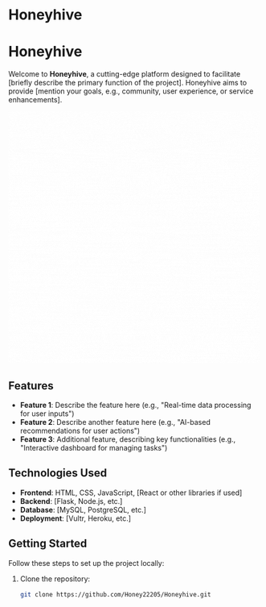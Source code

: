 # Honeyhive


# Honeyhive

Welcome to **Honeyhive**, a cutting-edge platform designed to facilitate [briefly describe the primary function of the project]. Honeyhive aims to provide [mention your goals, e.g., community, user experience, or service enhancements].

![Honeyhive Logo](images/HIVE.gif)

## Features

- **Feature 1**: Describe the feature here (e.g., "Real-time data processing for user inputs")
- **Feature 2**: Describe another feature here (e.g., "AI-based recommendations for user actions")
- **Feature 3**: Additional feature, describing key functionalities (e.g., "Interactive dashboard for managing tasks")
  
## Technologies Used

- **Frontend**: HTML, CSS, JavaScript, [React or other libraries if used]
- **Backend**: [Flask, Node.js, etc.]
- **Database**: [MySQL, PostgreSQL, etc.]
- **Deployment**: [Vultr, Heroku, etc.]

## Getting Started

Follow these steps to set up the project locally:

1. Clone the repository:
   ```bash
   git clone https://github.com/Honey22205/Honeyhive.git
